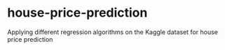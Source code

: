 # house-price-prediction
Applying different regression algorithms on the Kaggle dataset for house price prediction
